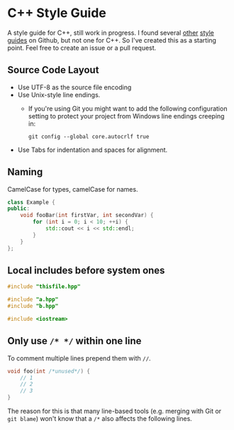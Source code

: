 # C++ Style Guide

A style guide for C++, still work in progress. I found several
[other](https://github.com/bbatsov/ruby-style-guide)
[style](https://github.com/polarmobile/coffeescript-style-guide)
[guides](https://github.com/bbatsov/clojure-style-guide) on Github, but not one for C++. So I've created this as a
starting point. Feel free to create an issue or a pull request.

## Source Code Layout

* Use UTF-8 as the source file encoding
* Use Unix-style line endings.
	* If you're using Git you might want to add the following
	  configuration setting to protect your project from Windows line
	  endings creeping in:

		`git config --global core.autocrlf true`
* Use Tabs for indentation and spaces for alignment.

## Naming

CamelCase for types, camelCase for names.

```cpp
class Example {
public:
	void fooBar(int firstVar, int secondVar) {
		for (int i = 0; i < 10; ++i) {
			std::cout << i << std::endl;
		}
	}
};
```

## Local includes before system ones

```cpp
#include "thisfile.hpp"

#include "a.hpp"
#include "b.hpp"

#include <iostream>
```

## Only use `/* */` within one line

To comment multiple lines prepend them with `//`.

```cpp
void foo(int /*unused*/) {
	// 1
	// 2
	// 3
}
```

The reason for this is that many line-based tools (e.g. merging with Git or `git blame`) won't know that a `/*` also affects the following lines.
